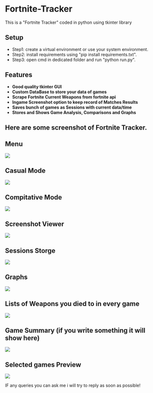 # Fortnite-Tracker
This is a "Fortnite Tracker" coded in python using tkinter library

## Setup
 - Step1: create a virtual environment or use your system environment.
 - Step2: install requirements using "pip install requirements.txt".
 - Step3: open cmd in dedicated folder and run "python run.py".

## Features
 - **Good quality tkinter GUI**
 - **Custom DataBase to store your data of games**
 - **Scrape Fortnite Current Weapons from fortnite api**
 - **Ingame Screenshot option to keep record of Matches Results**
 - **Saves bunch of games as Sessions with current data/time**
 - **Stores and Shows Game Analysis, Comparisons and Graphs**

## Here are some screenshot of Fortnite Tracker.
## Menu
![](screenshots/screen1.PNG)
## Casual Mode
![](screenshots/screen2.PNG)
## Compitative Mode
![](screenshots/screen3.PNG)
## Screenshot Viewer
![](screenshots/screen4.PNG)
## Sessions Storge
![](screenshots/screen5.PNG)
## Graphs
![](screenshots/screen6.PNG)
## Lists of Weapons you died to in every game
![](screenshots/screen7.PNG)
## Game Summary (if you write something it will show here)
![](screenshots/screen8.PNG)
## Selected games Preview
![](screenshots/screen9.PNG)

IF any queries you can ask me i will try to reply as soon as possible!
